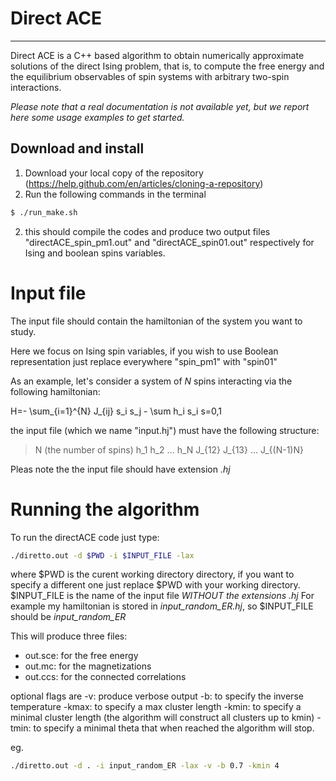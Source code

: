# Direct ACE
----

Direct ACE is a C++ based algorithm to obtain numerically approximate
solutions of the direct Ising problem, that is, to compute the free energy and
the equilibrium observables of spin systems with arbitrary two-spin interactions.

*Please note that a real documentation is not available yet, but we report here some usage examples to get started.*


## Download and install

1) Download your local copy of the repository (https://help.github.com/en/articles/cloning-a-repository)
2) Run the following commands in the terminal 
```bash
$ ./run_make.sh
```
2) this should compile the codes and produce two output files "directACE_spin_pm1.out" and "directACE_spin01.out" respectively for Ising and boolean spins variables.


# Input file
The input file should contain the hamiltonian of the system you want to study.

Here we focus on Ising spin variables, if you wish to use Boolean representation just replace everywhere "spin_pm1" with "spin01"

As an example, let's consider a system of $N$ spins interacting via the
following hamiltonian:

H=- \sum_{i=1}^{N} J_{ij} s_i s_j - \sum h_i s_i 		 s=0,1

the input file (which we name "input.hj") must have the following structure:

> N (the number of spins)
> h_1
> h_2
> ...
> h_N
> J_{12}
> J_{13}
> ...
> J_{(N-1)N}

Pleas note the the input file should have extension *.hj*  

# Running the algorithm 
To run the directACE code just type:
```bash
./diretto.out -d $PWD -i $INPUT_FILE -lax 
```

where $PWD is the curent working directory directory, if you want to specify a different one just replace $PWD with your working directory.
$INPUT_FILE is the name of the input file *WITHOUT the extensions .hj*
For example my hamiltonian is stored in *input_random_ER.hj*, so $INPUT_FILE should be *input_random_ER*

This will produce three files:
- out.sce: for the free energy
- out.mc: for the magnetizations
- out.ccs: for the connected correlations

optional flags are
-v: produce verbose output
-b: to specify the inverse temperature 
-kmax: to specify a max cluster length 
-kmin: to specify a minimal cluster length (the algorithm will construct all clusters up to kmin)
-tmin: to specify a minimal theta that when reached the algorithm will stop.

eg.
```bash
./diretto.out -d . -i input_random_ER -lax -v -b 0.7 -kmin 4
```
